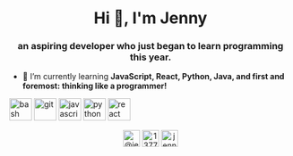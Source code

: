 <h1 align="center">Hi 👋, I'm Jenny</h1>
<h3 align="center">an aspiring developer who just began to learn programming this year.</h3>

- 🌱 I’m currently learning **JavaScript, React, Python, Java, and first and foremost: thinking like a programmer!**

<p align="left"><img src="https://www.vectorlogo.zone/logos/gnu_bash/gnu_bash-icon.svg" alt="bash" width="40" height="40"/> <img src="https://www.vectorlogo.zone/logos/git-scm/git-scm-icon.svg" alt="git" width="40" height="40"/> <img src="https://devicons.github.io/devicon/devicon.git/icons/javascript/javascript-original.svg" alt="javascript" width="40" height="40"/> <img src="https://devicons.github.io/devicon/devicon.git/icons/python/python-original.svg" alt="python" width="40" height="40"/> <img src="https://devicons.github.io/devicon/devicon.git/icons/react/react-original-wordmark.svg" alt="react" width="40" height="40"/></p><p align="center">
<a href="https://twitter.com/@jennifereichler" target="blank"><img align="center" src="https://cdn.jsdelivr.net/npm/simple-icons@3.0.1/icons/twitter.svg" alt="@jennifereichler" height="30" width="30" /></a>
<a href="https://stackoverflow.com/users/13779779" target="blank"><img align="center" src="https://cdn.jsdelivr.net/npm/simple-icons@3.0.1/icons/stackoverflow.svg" alt="13779779" height="30" width="30" /></a>
<a href="https://kaggle.com/jennifereichler" target="blank"><img align="center" src="https://cdn.jsdelivr.net/npm/simple-icons@3.0.1/icons/kaggle.svg" alt="jennifereichler" height="30" width="30" /></a>
</p>
